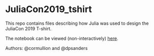 # JuliaCon2019_tshirt

This repo contains files describing how Julia was used to design the JuliaCon 2019 T-shirt.

The notebook can be viewed (non-interactively) [here](https://nbviewer.jupyter.org/github/dpsanders/JuliaCon2019_tshirt/blob/master/penroseiana.ipynb).

Authors: @cormullion and @dpsanders

